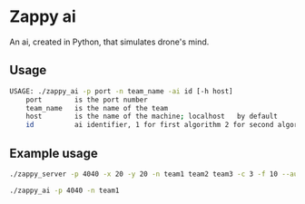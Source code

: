 # Zappy ai

An ai, created in Python, that simulates drone's mind.

## Usage

```sh
USAGE: ./zappy_ai -p port -n team_name -ai id [-h host]
    port        is the port number
    team_name   is the name of the team
    host        is the name of the machine; localhost   by default
    id          ai identifier, 1 for first algorithm 2 for second algorithm
```

## Example usage

```sh
./zappy_server -p 4040 -x 20 -y 20 -n team1 team2 team3 -c 3 -f 10 --auto-start on --display-eggs true
```

```sh
./zappy_ai -p 4040 -n team1
```
